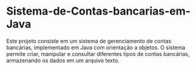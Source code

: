 # Sistema-de-Contas-bancarias-em-Java
Este projeto consiste em um sistema de gerenciamento de contas bancárias, implementado em Java com orientação a objetos. O sistema permite criar, manipular e consultar diferentes tipos de contas bancárias, armazenando os dados em um arquivo texto.
